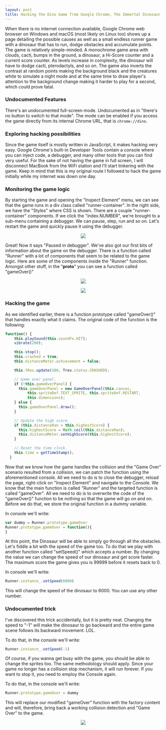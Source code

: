 ```yaml
---
layout: post
title: Hacking the Dino Game from Google Chrome, The Immortal Dinosaur
---
```


When there is no internet connection available, Google Chrome web browser on Windows and macOS (most likely on Linux too) shows up a page detailing the possible causes as well as a small endless runner game with a dinosaur that has to run, dodge obstacles and accumulate points. The game is relatively simple-minded. A monochrome game area with clouds, cacti, bumps in the ground, a dinosaur, a Hi-Score counter and a current score counter. As levels increase in complexity, the dinosaur will have to dodge cacti, pterodactyls, and so on. The game also inverts the contrast at random points making the background black and the creatures white to simulate a night mode and at the same time to draw player's attention to the background change making it harder to play for a second, which could prove fatal.

### Undocumented Features
There's an undocumented full-screen mode. Undocumented as in "there's no button to switch to that mode". The mode can be enabled if you access the game directly from its internal Chrome URL, that is `chrome://dino`.

### Exploring hacking possibilities
Since the game itself is mostly written in JavaScript, it makes hacking very easy. Google Chrome's built-in Developer Tools contain a console where you can inject code, a debugger, and many other tools that you can find very useful. For the sake of not having the game in full screen, I will disconnect MacBook from the WiFi station and I'll start tinkering with the game. Keep in mind that this is my original route I followed to hack the game initially while my internet was down one day.

### Monitoring the game logic
By starting the game and opening the "Inspect Element" menu, we can see that the game runs in a div class called "runner-container". In the right side, we have the "Styles" where CSS is shown. There are a couple "runner-container" components. If we click the "index.NUMBER", we're brought to a sub-menu containing a debugger. We can pause, step, run and so on. Let's restart the game and quickly pause it using the debugger.

<p align="center">
  <img src="https://user-images.githubusercontent.com/15067741/40609789-c7837376-623d-11e8-8a07-8926d31258e8.png"/>
</p>

Great! Now it says "Paused in debugger". We've also got our first bits of information about the game on the debugger. There is a function called "Runner" with a lot of components that seem to be related to the game logic. Here are some of the components inside the "Runner" function. Amongst other stuff, in the "__proto__" you can see a function called "gameOver()"

<p align="center">
  <img src="https://user-images.githubusercontent.com/15067741/40610200-6a65f432-623f-11e8-8e0e-de418a4263b3.png"/>
</p>

<p align="center">
  <img src="https://user-images.githubusercontent.com/15067741/40609799-cade4da2-623d-11e8-874f-431d82adb0e6.png"/>
</p>

### Hacking the game

As we identified earlier, there is a function prototype called "gameOver()" that handles exactly what it claims. The original code of the function is the following:

```js
function() {
    this.playSound(this.soundFx.HIT);
    vibrate(200);

    this.stop();
    this.crashed = true;
    this.distanceMeter.achievement = false;

    this.tRex.update(100, Trex.status.CRASHED);

    // Game over panel.
    if (!this.gameOverPanel) {
      this.gameOverPanel = new GameOverPanel(this.canvas,
          this.spriteDef.TEXT_SPRITE, this.spriteDef.RESTART,
          this.dimensions);
    } else {
      this.gameOverPanel.draw();
    }

    // Update the high score.
    if (this.distanceRan > this.highestScore) {
      this.highestScore = Math.ceil(this.distanceRan);
      this.distanceMeter.setHighScore(this.highestScore);
    }

    // Reset the time clock.
    this.time = getTimeStamp();
  }
```

Now that we know how the game handles the collision and the "Game Over" scenario resulted from a collision, we can patch the function using the aforementioned console.
All we need to do is to close the debugger, reload the page, right-click on "Inspect Element" and navigate to the Console. We know that the main function is called "Runner" and the targeted function is called "gameOver". All we need to do is to overwrite the code of the "gameOver()" function to be nothing so that the game will go on and on. Before we do that, we store the original function in a dummy variable.

In console we'll write:
```js
var dummy = Runner.prototype.gameOver
Runner.prototype.gameOver = function(){
}
```
At this point, the Dinosaur will be able to simply go through all the obstacles.
Let's fiddle a bit with the speed of the game too. To do that we play with another function called "setSpeed()" which accepts a number. By changing the value we can change the speed of our dinosaur and get score faster. The maximum score the game gives you is 99999 before it resets back to 0.

In console we'll write:

```js
Runner.instance_.setSpeed(6000)
```
This will change the speed of the dinosaur to 6000. You can use any other number.

### Undocumented trick
I've discovered this trick accidentally, but it is pretty neat. Changing the speed to "-1" will make the dinosaur to go backward and the entire game scene follows its backward movement. LOL.

To do that, in the console we'll write:

```js
Runner.instance_.setSpeed(-1)
```
Of course, if you wanna get busy with the game, you should be able to change the sprites too. The same methodology should apply.
Since your game no longer has a collision stop mechanism, it will run forever. If you want to stop it, you need to employ the Console again.

To do that, in the console we'll write:

```js
Runner.prototype.gameOver = dummy
```

This will replace our modified "gameOver" function with the factory content and will, therefore, bring back a working collision detection and "Game Over" to the game.

<p align="center">
  <img src="https://user-images.githubusercontent.com/15067741/40609987-869df9a2-623e-11e8-8195-01eee9a672a4.png"/>
</p>
